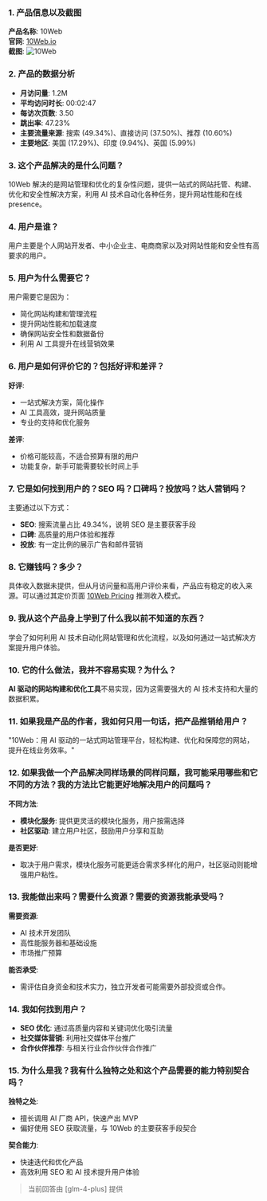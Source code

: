 ### 1. 产品信息以及截图

**产品名称**: 10Web  
**官网**: [10Web.io](https://10web.io)  
**截图**: ![10Web](https://cdn-images.toolify.ai/image/f9fc1fbb5b9b94e9080f41c779b39aec.jpeg)

### 2. 产品的数据分析

- **月访问量**: 1.2M
- **平均访问时长**: 00:02:47
- **每访次页数**: 3.50
- **跳出率**: 47.23%
- **主要流量来源**: 搜索 (49.34%)、直接访问 (37.50%)、推荐 (10.60%)
- **主要地区**: 美国 (17.29%)、印度 (9.94%)、英国 (5.99%)

### 3. 这个产品解决的是什么问题？

10Web 解决的是网站管理和优化的复杂性问题，提供一站式的网站托管、构建、优化和安全性解决方案，利用 AI 技术自动化各种任务，提升网站性能和在线 presence。

### 4. 用户是谁？

用户主要是个人网站开发者、中小企业主、电商商家以及对网站性能和安全性有高要求的用户。

### 5. 用户为什么需要它？

用户需要它是因为：
- 简化网站构建和管理流程
- 提升网站性能和加载速度
- 确保网站安全性和数据备份
- 利用 AI 工具提升在线营销效果

### 6. 用户是如何评价它的？包括好评和差评？

**好评**:
- 一站式解决方案，简化操作
- AI 工具高效，提升网站质量
- 专业的支持和优化服务

**差评**:
- 价格可能较高，不适合预算有限的用户
- 功能复杂，新手可能需要较长时间上手

### 7. 它是如何找到用户的？SEO 吗？口碑吗？投放吗？达人营销吗？

主要通过以下方式：
- **SEO**: 搜索流量占比 49.34%，说明 SEO 是主要获客手段
- **口碑**: 高质量的用户体验和推荐
- **投放**: 有一定比例的展示广告和邮件营销

### 8. 它赚钱吗？多少？

具体收入数据未提供，但从月访问量和高用户评价来看，产品应有稳定的收入来源。可以通过其定价页面 [10Web Pricing](https://10web.io/pricing-platform/) 推测收入模式。

### 9. 我从这个产品身上学到了什么我以前不知道的东西？

学会了如何利用 AI 技术自动化网站管理和优化流程，以及如何通过一站式解决方案提升用户体验。

### 10. 它的什么做法，我并不容易实现？为什么？

**AI 驱动的网站构建和优化工具**不易实现，因为这需要强大的 AI 技术支持和大量的数据积累。

### 11. 如果我是产品的作者，我如何只用一句话，把产品推销给用户？

"10Web：用 AI 驱动的一站式网站管理平台，轻松构建、优化和保障您的网站，提升在线业务效率。"

### 12. 如果我做一个产品解决同样场景的同样问题，我可能采用哪些和它不同的方法？我的方法比它能更好地解决用户的问题吗？

**不同方法**:
- **模块化服务**: 提供更灵活的模块化服务，用户按需选择
- **社区驱动**: 建立用户社区，鼓励用户分享和互助

**是否更好**:
- 取决于用户需求，模块化服务可能更适合需求多样化的用户，社区驱动则能增强用户粘性。

### 13. 我能做出来吗？需要什么资源？需要的资源我能承受吗？

**需要资源**:
- AI 技术开发团队
- 高性能服务器和基础设施
- 市场推广预算

**能否承受**:
- 需评估自身资金和技术实力，独立开发者可能需要外部投资或合作。

### 14. 我如何找到用户？

- **SEO 优化**: 通过高质量内容和关键词优化吸引流量
- **社交媒体营销**: 利用社交媒体平台推广
- **合作伙伴推荐**: 与相关行业合作伙伴合作推广

### 15. 为什么是我？我有什么独特之处和这个产品需要的能力特别契合吗？

**独特之处**:
- 擅长调用 AI 厂商 API，快速产出 MVP
- 偏好使用 SEO 获取流量，与 10Web 的主要获客手段契合

**契合能力**:
- 快速迭代和优化产品
- 高效利用 SEO 和 AI 技术提升用户体验

> 当前回答由 [glm-4-plus] 提供